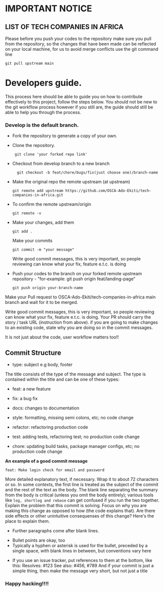 # IMPORTANT NOTICE

## LIST OF TECH COMPANIES IN AFRICA

Please before you push your codes to the repository make sure you pull from the repository, so the changes that have been made can be reflected on your local machine, for us to avoid merge conflicts use the git command line

    git pull upstream main

# Developers guide.

This process here should be able to guide you on how to contribute effectively to this project, follow the steps below. You should not be new to the git workflow process however if you still are, the guide should still be able to help you through the process.

### Develop is the default branch.

- Fork the repository to generate a copy of your own.

- Clone the repository.

  ```
   git clone 'your forked repo link'

  ```

- Checkout from develop branch to a new branch
  ```
    git checkout -b feat/chore/bugs/fix(just choose one)/branch-name
  ```
- Make the original repo the remote upstream (at upstream)
  ```
  git remote add upstream https://github.com/OSCA-Ado-Ekiti/tech-companies-in-africa.git
  ```
- To confirm the remote upstream/origin

  ```
  git remote -v
  ```

- Make your changes, add them

  ```
  git add .
  ```

  Make your commits

  ```
  git commit -m "your message"
  ```

  Write good commit messages, this is very important, so people reviewing can know what your fix, feature e.t.c. is doing

- Push your codes to the branch on your forked remote upstream repository -
  "for-example: git push origin feat/landing-page"

  ```
  git push origin your-branch-name
  ```

Make your Pull request to OSCA-Ado-Ekiti/tech-companies-in-africa
 main branch and wait for it to be merged.

Write good commit messages, this is very important, so people reviewing can know what your fix, feature e.t.c. is doing.
Your PR should carry the story / task URL (instruction from above).
if you are going to make changes to an existing code, state why you are doing so in the commit messages.

It is not just about the code, user workflow matters too!!

## Commit Structure

- type: subject e.g body, footer

The title consists of the type of the message and subject.
The type is contained within the title and can be one of these types:

- feat: a new feature

- fix: a bug fix

- docs: changes to documentation

- style: formatting, missing semi colons, etc; no code change

- refactor: refactoring production code

- test: adding tests, refactoring test; no production code change

- chore: updating build tasks, package manager configs, etc; no production code change

**An example of a good commit message**

    feat: Make login check for email and password

More detailed explanatory text, if necessary. Wrap it to about 72 characters or so. In some contexts, the first line is treated as the
subject of the commit and the rest of the text as the body. The blank line separating the summary from the body is critical (unless
you omit the body entirely); various tools like `log, shortlog and rebase` can get confused if you run the two together.
Explain the problem that this commit is solving. Focus on why you are making this change as opposed to how (the code explains that).
Are there side effects or other unintuitive consequenses of this change? Here's the place to explain them.

- Further paragraphs come after blank lines.

* Bullet points are okay, too
* Typically a hyphen or asterisk is used for the bullet, preceded
  by a single space, with blank lines in between, but conventions
  vary here

- If you use an issue tracker, put references to them at the bottom,
  like this:
  Resolves: #123
  See also: #456, #789
  And if your commit is just a simple thing, then make the message very short, but not just a title

### Happy hacking!!!!

